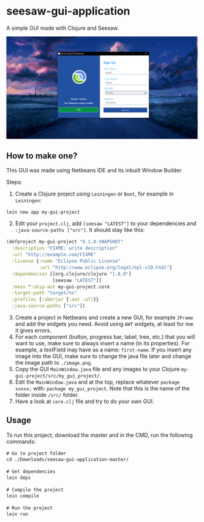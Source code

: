 # seesaw-gui-application

A simple GUI made with Clojure and Seesaw.

![GUI Image](/gui.png)

## How to make one?

This GUI was made using Netbeans IDE and its inbuilt Window Builder.

Steps:
1. Create a Clojure project using `Leiningen` or `Boot`, for example in `Leiningen`:
```shell
lein new app my-gui-project
```
2. Edit your `project.clj`, add `[seesaw "LATEST"]` to your dependencies and `:java-source-paths ["src"]`. It should stay like this:
```clojure
(defproject my-gui-project "0.1.0-SNAPSHOT"
  :description "FIXME: write description"
  :url "http://example.com/FIXME"
  :license {:name "Eclipse Public License"
            :url "http://www.eclipse.org/legal/epl-v10.html"}
  :dependencies [[org.clojure/clojure "1.8.0"]
                 [seesaw "LATEST"]]
  :main ^:skip-aot my-gui-project.core
  :target-path "target/%s"
  :profiles {:uberjar {:aot :all}}
  :java-source-paths ["src"])
```
3. Create a project in Netbeans and create a new GUI, for example `JFrame` and add the widgets you need. Avoid using `AWT` widgets, at least for me it gives errors.
4. For each component (button, progress bar, label, tree, etc.) that you will want to use, make sure to always insert a name (in its properties). For example, a textField may have as a name: `first-name`. If you insert any image into the GUI, make sure to change the java file later and change the image path to `./image.png`.
5. Copy the GUI `MainWindow.java` file and any images to your Clojure `my-gui-project/src/my_gui_project/`.
6. Edit the `MainWindow.java` and at the top, replace whatever `package xxxxx;` with: `package my_gui_project`. Note that this is the name of the folder inside `/src/` folder.
7. Have a look at `core.clj` file and try to do your own GUI.

## Usage

To run this project, download the master and in the CMD, run the following commands:
```shell
# Go to project folder
cd ./Downloads/seesaw-gui-application-master/

# Get dependencies
lein deps

# Compile the project
lein compile

# Run the project
lein run
```
